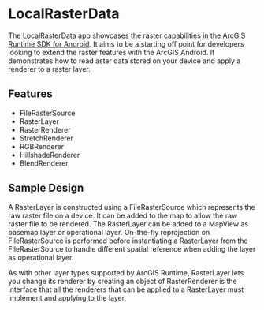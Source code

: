 # LocalRasterData

The LocalRasterData app showcases the raster capabilities in the [ArcGIS Runtime SDK for Android](https://developers.arcgis.com/en/android/).
It aims to be a starting off point for developers looking to extend the raster features with the ArcGIS Android.
It demonstrates how to read aster data stored on your device and apply a renderer to a raster layer.


## Features
* FileRasterSource
* RasterLayer
* RasterRenderer
* StretchRenderer
* RGBRenderer
* HillshadeRenderer
* BlendRenderer

## Sample Design
A RasterLayer is constructed using a FileRasterSource which represents the raw raster file on a device.
It can be added to the map to allow the raw raster file to be rendered. The RasterLayer can be added
to a MapView as basemap layer or operational layer. On-the-fly reprojection on FileRasterSource is
performed before instantiating a RasterLayer from the FileRasterSource to handle different spatial reference
when adding the layer as operational layer.

As with other layer types
supported by ArcGIS Runtime, RasterLayer lets you change its renderer by creating an object of
RasterRenderer is the interface that all the renderers that can be applied to a RasterLayer must
implement and applying to the layer.